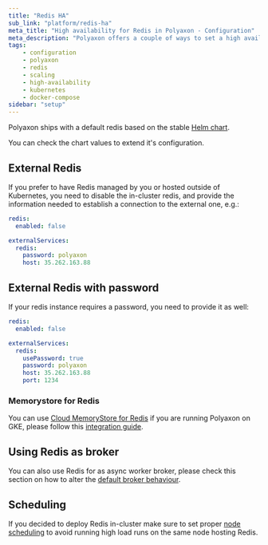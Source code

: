 ```yaml
---
title: "Redis HA"
sub_link: "platform/redis-ha"
meta_title: "High availability for Redis in Polyaxon - Configuration"
meta_description: "Polyaxon offers a couple of ways to set a high available redis instances."
tags:
    - configuration
    - polyaxon
    - redis
    - scaling
    - high-availability
    - kubernetes
    - docker-compose
sidebar: "setup"
---
```


Polyaxon ships with a default redis based on the stable [Helm chart](https://github.com/helm/charts/tree/master/stable/redis).

You can check the chart values to extend it's configuration.

## External Redis

If you prefer to have Redis managed by you or hosted outside of Kubernetes, 
you need to disable the in-cluster redis, and provide the information needed to establish a connection to the external one, e.g.:


```yaml
redis:
  enabled: false

externalServices:
  redis:
    password: polyaxon
    host: 35.262.163.88
```

## External Redis with password

If your redis instance requires a password, you need to provide it as well:


```yaml
redis:
  enabled: false

externalServices:
  redis:
    usePassword: true
    password: polyaxon
    host: 35.262.163.88
    port: 1234
```


### Memorystore for Redis

You can use [Cloud MemoryStore for Redis](https://cloud.google.com/memorystore/) if you are running Polyaxon on GKE, 
please follow this [integration guide](/integrations/redis/).

## Using Redis as broker

You can also use Redis for as async worker broker, please check this section on how to alter the [default broker behaviour](/configuration/broker/).

## Scheduling

If you decided to deploy Redis in-cluster make sure to set proper [node scheduling](/configuration/custom-node-scheduling/) 
to avoid running high load runs on the same node hosting Redis.

